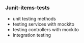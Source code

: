 ### Junit-items-tests
- unit testing methods 
- testing services with mockito
- testing controllers with mockito
- integration testing 


